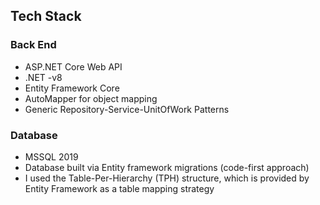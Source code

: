 ## Tech Stack 

### Back End
- ASP.NET Core Web API 
- .NET -v8
- Entity Framework Core
- AutoMapper for object mapping
- Generic Repository-Service-UnitOfWork Patterns

### Database
- MSSQL 2019
- Database built via Entity framework migrations (code-first approach)
- I used the Table-Per-Hierarchy (TPH) structure, which is provided by Entity Framework as a table mapping strategy
